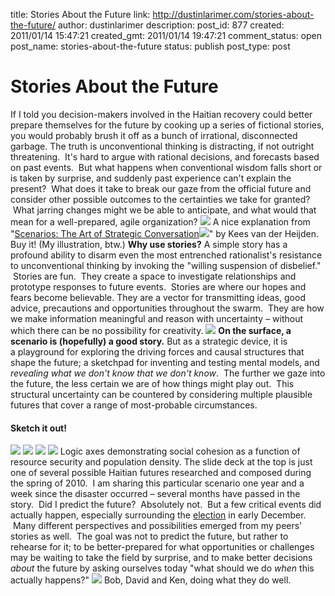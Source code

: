 title: Stories About the Future
link: http://dustinlarimer.com/stories-about-the-future/
author: dustinlarimer
description: 
post_id: 877
created: 2011/01/14 15:47:21
created_gmt: 2011/01/14 19:47:21
comment_status: open
post_name: stories-about-the-future
status: publish
post_type: post

<!--If I told you decision-makers involved in the Haitian recovery could better prepare themselves for the future by cooking up a series of fictional stories, you would probably brush it off as a bunch of irrational, disconnected garbage.

The truth is unconventional thinking is distracting, if not outright threatening.  It’s hard to argue with rational decisions, and forecasts based on past events.  But what happens when conventional wisdom falls short or is taken by surprise, and suddenly past experience can’t explain the present?  What does it take to break our gaze from the official future and consider other possible outcomes to the certainties we take for granted?  What jarring changes might we be able to anticipate, and what would that mean for a well-prepared, agile organization?-->

# Stories About the Future

If I told you decision-makers involved in the Haitian recovery could better prepare themselves for the future by cooking up a series of fictional stories, you would probably brush it off as a bunch of irrational, disconnected garbage. The truth is unconventional thinking is distracting, if not outright threatening.  It's hard to argue with rational decisions, and forecasts based on past events.  But what happens when conventional wisdom falls short or is taken by surprise, and suddenly past experience can't explain the present?  What does it take to break our gaze from the official future and consider other possible outcomes to the certainties we take for granted?  What jarring changes might we be able to anticipate, and what would that mean for a well-prepared, agile organization? ![](http://farm6.static.flickr.com/5130/5355652679_9832cf5de6.jpg) A nice explanation from "[Scenarios: The Art of Strategic Conversation](http://www.amazon.com/gp/product/0471966398?ie=UTF8&tag=dustlari-20&linkCode=as2&camp=1789&creative=390957&creativeASIN=0471966398)![](http://www.assoc-amazon.com/e/ir?t=dustlari-20&l=as2&o=1&a=0471966398)" by Kees van der Heijden. Buy it! (My illustration, btw.) **Why use stories?** A simple story has a profound ability to disarm even the most entrenched rationalist's resistance to unconventional thinking by invoking the "willing suspension of disbelief."  Stories are fun.  They create a space to investigate relationships and prototype responses to future events.  Stories are where our hopes and fears become believable. They are a vector for transmitting ideas, good advice, precautions and opportunities throughout the swarm.  They are how we make information meaningful and reason with uncertainty – without which there can be no possibility for creativity. ![](http://farm6.static.flickr.com/5250/5356093232_0171c9ae39.jpg) **On the surface, a scenario is (hopefully) a good story.** But as a strategic device, it is a playground for exploring the driving forces and causal structures that shape the future; a sketchpad for inventing and testing mental models, and _revealing what we don't know that we don't know_.  The further we gaze into the future, the less certain we are of how things might play out.  This structural uncertainty can be countered by considering multiple plausible futures that cover a range of most-probable circumstances. 

#### Sketch it out!

![](http://farm6.static.flickr.com/5248/5355478271_d5e01f7b97_m.jpg) ![](http://farm6.static.flickr.com/5285/5355478159_14fbb264f3_m.jpg) ![](http://farm6.static.flickr.com/5046/5356093102_fbd26efa45_m.jpg) ![](http://farm6.static.flickr.com/5243/5356093002_eb1b09702a.jpg) Logic axes demonstrating social cohesion as a function of resource security and population density. The slide deck at the top is just one of several possible Haitian futures researched and composed during the spring of 2010.  I am sharing this particular scenario one year and a week since the disaster occurred – several months have passed in the story.  Did I predict the future?  Absolutely not.  But a few critical events did actually happen, especially surrounding the [election](http://www.cnn.com/2010/WORLD/americas/12/08/haiti.elections.aftermath/index.html?hpt=T2) in early December.  Many different perspectives and possibilities emerged from my peers' stories as well.  The goal was not to predict the future, but rather to rehearse for it; to be better-prepared for what opportunities or challenges may be waiting to take the field by surprise, and to make better decisions _about_ the future by asking ourselves today "what should we do _when_ this actually happens?" ![](http://farm6.static.flickr.com/5290/5356093298_a9e28103f3_z.jpg) Bob, David and Ken, doing what they do well.